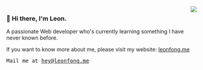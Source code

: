 <img align="right" src="https://ns.yuy1n.io/card/3f87b1a245cc0abf/history" />

### 👋 Hi there, I'm Leon.
A passionate Web developer who's currently learning something I have never known before.

If you want to know more about me, please visit my website: [leonfong.me](https://leonfong.me?ref=profile-readme)

<!-- <p>
  <samp>
    <a href="https://leonfong.me/posts?from_profile">blog</a> ∙
    <a href="https://memo.leonfong.me?from_profile">memo</a> ∙
    <a href="https://leonfong.me/projects?from_profile">projects</a>
  </samp>
</p> -->

<p>
  <samp>Mail me at <a href="mailto:hi@antfu.me">hey@leonfong.me</a></samp>
</p>

<!-- <img align="right" src="https://readme-card-beta.vercel.app/api?username=leon-fong"  /> -->
